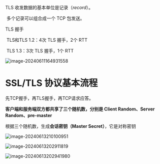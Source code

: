 TLS 收发数据的基本单位是记录（*record*）。

​	多个记录可以组合成一个 TCP 包发送。



TLS 握手

​	TLS和TLS 1.2：4次 TLS 握手，2个 RTT

​	TLS 1.3：3次 TLS 握手，1个 RTT

![image-20240611164931558](https://cdn.jsdelivr.net/gh/sword4869/pic1@main/images/202406111649593.png)

# SSL/TLS 协议基本流程

先TCP握手，再TLS握手，再TCP请求应答。



**客户端和服务端双方都共享了三个随机数，分别是 Client Random、Server Random、pre-master**



根据三个随机数，生成**会话密钥（Master Secret）**，它是对称密钥



![image-20240613210100951](https://cdn.jsdelivr.net/gh/sword4869/pic1@main/images/202406132101072.png)

![image-20240613202911819](https://cdn.jsdelivr.net/gh/sword4869/pic1@main/images/202406132029914.png)

![image-20240613202941980](https://cdn.jsdelivr.net/gh/sword4869/pic1@main/images/202406132029109.png)